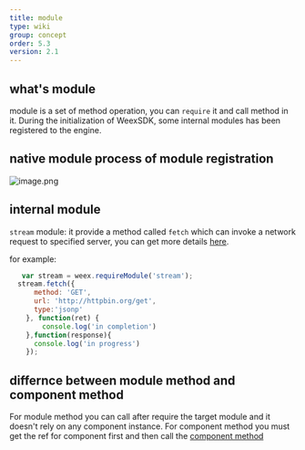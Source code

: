 ```yaml
---
title: module
type: wiki
group: concept
order: 5.3
version: 2.1
---
```

## what's module
  module is a set of method operation, you can `require` it and call method in it. During the initialization of WeexSDK, some internal modules has been registered to the engine.

## native module process of module registration
  ![image.png](http://ata2-img.cn-hangzhou.img-pub.aliyun-inc.com/300d1b44bb5b94f6f6c0322a355fa574.png)

## internal module

`stream` module: it provide a method called `fetch` which can invoke a network request to specified server, you can get more details [here](../references/modules/stream.html). 

for example: 

  ```javaScript
	 var stream = weex.requireModule('stream');
	stream.fetch({
        method: 'GET',
        url: 'http://httpbin.org/get',
        type:'jsonp'
      }, function(ret) {
		  console.log('in completion')
      },function(response){
        console.log('in progress')
      });
  ```

## differnce between module method and component method
  For module method you can call after require the target module and it doesn't rely on any component instance.  For component method you must get the ref for component first and then call the [component method](./component-introduction.html)